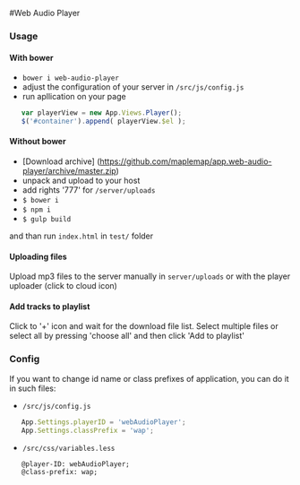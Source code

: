 #Web Audio Player

### Usage

#### With bower
- `` bower i web-audio-player ``
- adjust the configuration of your server in ``/src/js/config.js``
- run apllication on your page

 ```js
    var playerView = new App.Views.Player();
    $('#container').append( playerView.$el );
 ```

#### Without bower
- [Download archive] (https://github.com/maplemap/app.web-audio-player/archive/master.zip)
- unpack and upload to your host
- add rights '777' for ``/server/uploads``
- ``$ bower i``
- ``$ npm i``
- ``$ gulp build``

and than run ``index.html`` in ``test/`` folder

#### Uploading files
Upload mp3 files to the server manually in ``server/uploads`` or with the player uploader (click to cloud icon)

#### Add tracks to playlist
Click to '+' icon and wait for the download file list. Select multiple files or select all by pressing 'choose all' 
and then click 'Add to playlist'

### Config
If you want to change id name or class prefixes of application, you can do it in such files:
 - ``/src/js/config.js``
 
 ```js
    App.Settings.playerID = 'webAudioPlayer';
    App.Settings.classPrefix = 'wap';
 ```
 
 - ``/src/css/variables.less``
 
 ```less
    @player-ID: webAudioPlayer;
    @class-prefix: wap;
 ```
